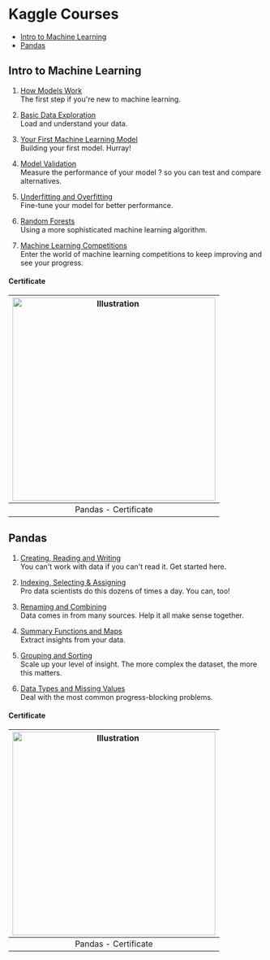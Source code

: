 # Kaggle Courses

- [Intro to Machine Learning](#intro-to-machine-learning)
- [Pandas](#pandas)

## Intro to Machine Learning

1. [How Models Work](https://www.kaggle.com/dansbecker/how-models-work)   
The first step if you're new to machine learning.

2. [Basic Data Exploration](https://github.com/federicobrancasi/KaggleCourses/blob/main/Intro%20to%20Machine%20Learning/2.%20Basic%20Data%20Exploration.ipynb)  
Load and understand your data.

3. [Your First Machine Learning Model](https://github.com/federicobrancasi/KaggleCourses/blob/main/Intro%20to%20Machine%20Learning/3.%20Your%20First%20Machine%20Learning%20Model.ipynb)   
Building your first model. Hurray!

4. [Model Validation](https://github.com/federicobrancasi/KaggleCourses/blob/main/Intro%20to%20Machine%20Learning/4.%20Model%20Validation.ipynb)  
Measure the performance of your model ? so you can test and compare alternatives.

1. [Underfitting and Overfitting](https://github.com/federicobrancasi/KaggleCourses/blob/main/Intro%20to%20Machine%20Learning/5.%20Underfitting%20and%20Overfitting.ipynb)  
Fine-tune your model for better performance.

6. [Random Forests](https://github.com/federicobrancasi/KaggleCourses/blob/main/Intro%20to%20Machine%20Learning/6.%20Random%20Forests.ipynb)  
Using a more sophisticated machine learning algorithm.

7. [Machine Learning Competitions](https://github.com/federicobrancasi/KaggleCourses/blob/main/Intro%20to%20Machine%20Learning/7.%20Machine%20Learning%20Competitions.ipynb)  
Enter the world of machine learning competitions to keep improving and see your progress.

#### Certificate
|<a href="https://github.com/federicobrancasi/KaggleCourses/blob/main/Intro%20to%20Machine%20Learning/Federico%20Brancasi%20-%20Intro%20to%20Machine%20Learning%20-%20Certificate.png"><img src="https://github.com/federicobrancasi/KaggleCourses/blob/main/Intro%20to%20Machine%20Learning/Federico%20Brancasi%20-%20Intro%20to%20Machine%20Learning%20-%20Certificate.png" alt="Illustration" width="400px"/></a>|
|:--:|
|Pandas - Certificate|

## Pandas

1. [Creating, Reading and Writing](https://github.com/federicobrancasi/KaggleCourses/blob/main/Pandas/1.%20Creating%2C%20Reading%20and%20Writing.ipynb)   
You can't work with data if you can't read it. Get started here.

2. [Indexing, Selecting & Assigning](https://github.com/federicobrancasi/KaggleCourses/blob/main/Pandas/2.%20Indexing%2C%20Selecting%20%26%20Assigning.ipynb)  
Pro data scientists do this dozens of times a day. You can, too!

3. [Renaming and Combining](https://github.com/federicobrancasi/KaggleCourses/blob/main/Pandas/3.%20Renaming%20and%20Combining.ipynb)  
Data comes in from many sources. Help it all make sense together.

4. [Summary Functions and Maps](https://github.com/federicobrancasi/KaggleCourses/blob/main/Pandas/4.%20Summary%20Functions%20and%20Maps.ipynb)   
Extract insights from your data.

5. [Grouping and Sorting](https://github.com/federicobrancasi/KaggleCourses/blob/main/Pandas/5.%20Grouping%20and%20Sorting.ipynb)  
Scale up your level of insight. The more complex the dataset, the more this matters.

6. [Data Types and Missing Values](https://github.com/federicobrancasi/KaggleCourses/blob/main/Pandas/6.%20Data%20Types%20and%20Missing%20Values.ipynb)  
Deal with the most common progress-blocking problems.

#### Certificate
|<a href="https://github.com/federicobrancasi/KaggleCourses/blob/main/Pandas/Federico%20Brancasi%20-%20Pandas%20-%20Certificate.png"><img src="https://github.com/federicobrancasi/KaggleCourses/blob/main/Pandas/Federico%20Brancasi%20-%20Pandas%20-%20Certificate.png" alt="Illustration" width="400px"/></a>|
|:--:|
|Pandas - Certificate|

